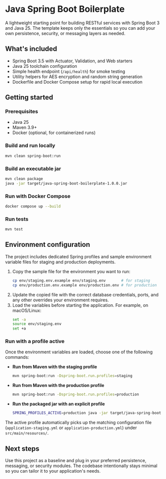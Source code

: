 # Java Spring Boot Boilerplate

A lightweight starting point for building RESTful services with Spring Boot 3 and Java 25. The template keeps only the essentials so you can add your own persistence, security, or messaging layers as needed.

## What's included
- Spring Boot 3.5 with Actuator, Validation, and Web starters
- Java 25 toolchain configuration
- Simple health endpoint (`/api/health`) for smoke testing
- Utility helpers for AES encryption and random string generation
- Dockerfile and Docker Compose setup for rapid local execution

## Getting started

### Prerequisites
- Java 25
- Maven 3.9+
- Docker (optional, for containerized runs)

### Build and run locally
```bash
mvn clean spring-boot:run
```

### Build an executable jar
```bash
mvn clean package
java -jar target/java-spring-boot-boilerplate-1.0.0.jar
```

### Run with Docker Compose
```bash
docker compose up --build
```

### Run tests
```bash
mvn test
```

## Environment configuration
The project includes dedicated Spring profiles and sample environment variable files for staging and production deployments.

1. Copy the sample file for the environment you want to run:
   ```bash
   cp env/staging.env.example env/staging.env       # for staging
   cp env/production.env.example env/production.env # for production
   ```
2. Update the copied file with the correct database credentials, ports, and any other overrides your environment requires.
3. Load the variables before starting the application. For example, on macOS/Linux:
   ```bash
   set -a
   source env/staging.env
   set +a
   ```

### Run with a profile active

Once the environment variables are loaded, choose one of the following commands:

- **Run from Maven with the staging profile**
  ```bash
  mvn spring-boot:run -Dspring-boot.run.profiles=staging
  ```
- **Run from Maven with the production profile**
  ```bash
  mvn spring-boot:run -Dspring-boot.run.profiles=production
  ```
- **Run the packaged jar with an explicit profile**
  ```bash
  SPRING_PROFILES_ACTIVE=production java -jar target/java-spring-boot-boilerplate-1.0.0.jar
  ```

The active profile automatically picks up the matching configuration file (`application-staging.yml` or `application-production.yml`) under `src/main/resources/`.

## Next steps
Use this project as a baseline and plug in your preferred persistence, messaging, or security modules. The codebase intentionally stays minimal so you can tailor it to your application's needs.
